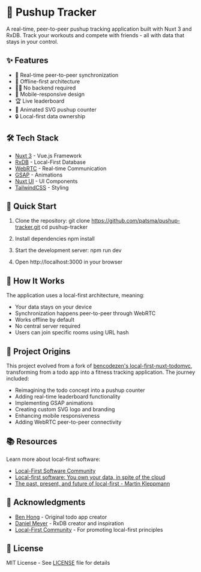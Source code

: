 # 💪 Pushup Tracker

A real-time, peer-to-peer pushup tracking application built with Nuxt 3 and RxDB. Track your workouts and compete with friends - all with data that stays in your control.

## ✨ Features

- 🔄 Real-time peer-to-peer synchronization
- 🔌 Offline-first architecture
- 🏃‍♂️ No backend required
- 📱 Mobile-responsive design
- 🏆 Live leaderboard
- 🎨 Animated SVG pushup counter
- 🔒 Local-first data ownership

## 🛠️ Tech Stack

- [Nuxt 3](https://nuxt.com) - Vue.js Framework
- [RxDB](https://rxdb.info/) - Local-First Database
- [WebRTC](https://webrtc.org/) - Real-time Communication
- [GSAP](https://greensock.com/gsap/) - Animations
- [Nuxt UI](https://ui.nuxt.com/) - UI Components
- [TailwindCSS](https://tailwindcss.com/) - Styling

## 🚀 Quick Start

1. Clone the repository:
   git clone https://github.com/patsma/pushup-tracker.git
   cd pushup-tracker
2. Install dependencies
   npm install
3. Start the development server:
   npm run dev

4. Open http://localhost:3000 in your browser

## 📖 How It Works

The application uses a local-first architecture, meaning:

- Your data stays on your device
- Synchronization happens peer-to-peer through WebRTC
- Works offline by default
- No central server required
- Users can join specific rooms using URL hash

## 🌱 Project Origins

This project evolved from a fork of [bencodezen's local-first-nuxt-todomvc](https://github.com/bencodezen/local-first-nuxt-todomvc), transforming from a todo app into a fitness tracking application. The journey included:

- Reimagining the todo concept into a pushup counter
- Adding real-time leaderboard functionality
- Implementing GSAP animations
- Creating custom SVG logo and branding
- Enhancing mobile responsiveness
- Adding WebRTC peer-to-peer connectivity

## 📚 Resources

Learn more about local-first software:

- [Local-First Software Community](https://localfirstweb.dev/)
- [Local-first software: You own your data, in spite of the cloud](https://www.inkandswitch.com/local-first/)
- [The past, present, and future of local-first - Martin Kleppmann](https://www.youtube.com/watch?v=NMq0vncHJvU)

## 🙏 Acknowledgments

- [Ben Hong](https://github.com/bencodezen) - Original todo app creator
- [Daniel Meyer](https://github.com/pubkey) - RxDB creator and inspiration
- [Local-First Community](https://localfirstweb.dev/) - For promoting local-first principles

## 📄 License

MIT License - See [LICENSE](LICENSE) file for details
